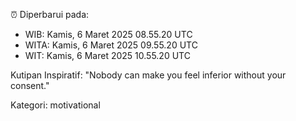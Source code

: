 ⏰ Diperbarui pada:
- WIB: Kamis, 6 Maret 2025 08.55.20 UTC
- WITA: Kamis, 6 Maret 2025 09.55.20 UTC
- WIT: Kamis, 6 Maret 2025 10.55.20 UTC

Kutipan Inspiratif:
"Nobody can make you feel inferior without your consent."


Kategori: motivational

